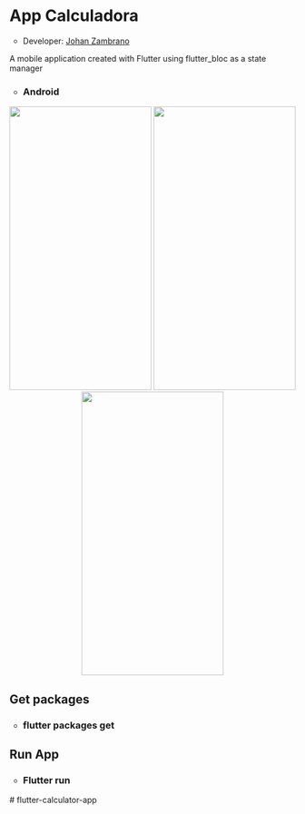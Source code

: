 <h1>App Calculadora</h1>
<ul>
  <li type="circle">Developer: <a href="https://www.linkedin.com/in/johan-zambrano-b537501bb/">Johan Zambrano</a></li>
</ul>

A mobile application created with Flutter using flutter_bloc as a state manager

<ul>
  <li type="circle"><h3>Android</h3></li>
</ul>

<p align="center">
  <img src="https://user-images.githubusercontent.com/25967495/134774418-05061b89-51e5-4c91-a178-b418a855bf91.jpg" width="250" height="500">
  <img src="https://user-images.githubusercontent.com/25967495/134774419-e0f2d8f8-8364-4770-b0e4-02e35d0ce349.jpg" width="250" height="500">
  <img src="https://user-images.githubusercontent.com/25967495/134774424-6defd5e3-246d-4246-b554-f5e82b3287df.jpg" width="250" height="500">
</p>

<h2>Get packages</h2>
<ul>
  <li type="circle"><h3>flutter packages get</h3></li>
</ul>

<h2>Run App</h2>
<ul>
  <li type="circle"><h3>Flutter run</h3></li>
</ul>#   f l u t t e r - c a l c u l a t o r - a p p  
 